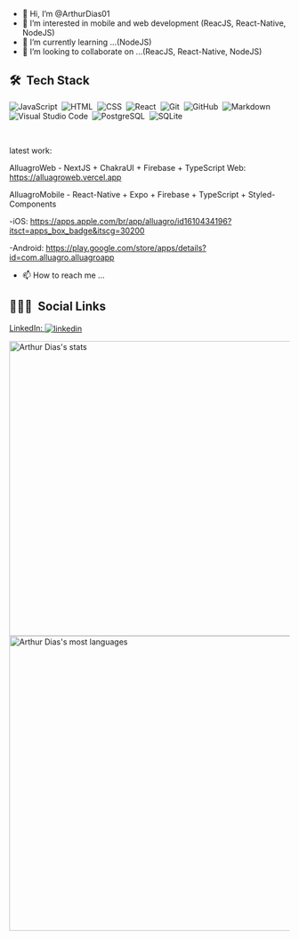 - 👋 Hi, I’m @ArthurDias01
- 👀 I’m interested in mobile and web development (ReacJS, React-Native, NodeJS)
- 🌱 I’m currently learning ...(NodeJS)
- 💞️ I’m looking to collaborate on ...(ReacJS, React-Native, NodeJS)


## 🛠 &nbsp;Tech Stack

![JavaScript](https://img.shields.io/badge/-JavaScript-05122A?style=flat&logo=javascript)&nbsp;
![HTML](https://img.shields.io/badge/-HTML-05122A?style=flat&logo=HTML5)&nbsp;
![CSS](https://img.shields.io/badge/-CSS-05122A?style=flat&logo=CSS3&logoColor=1572B6)&nbsp;
![React](https://img.shields.io/badge/-React-05122A?style=flat&logo=react)&nbsp;
![Git](https://img.shields.io/badge/-Git-05122A?style=flat&logo=git)&nbsp;
![GitHub](https://img.shields.io/badge/-GitHub-05122A?style=flat&logo=github)&nbsp;
![Markdown](https://img.shields.io/badge/-Markdown-05122A?style=flat&logo=markdown)&nbsp;
![Visual Studio Code](https://img.shields.io/badge/-Visual%20Studio%20Code-05122A?style=flat&logo=visual-studio-code&logoColor=007ACC)&nbsp;
![PostgreSQL](https://img.shields.io/badge/-PostgreSQL-05122A?style=flat&logo=postgresql)&nbsp;
![SQLite](https://img.shields.io/badge/-SQLite-05122A?style=flat&logo=sqlite)&nbsp;

<br>

latest work: 

AlluagroWeb - NextJS + ChakraUI + Firebase + TypeScript 
Web: https://alluagroweb.vercel.app

AlluagroMobile - React-Native + Expo + Firebase + TypeScript + Styled-Components

-iOS: https://apps.apple.com/br/app/alluagro/id1610434196?itsct=apps_box_badge&itscg=30200

-Android: https://play.google.com/store/apps/details?id=com.alluagro.alluagroapp

- 📫 How to reach me ...
## 👨🏽‍🦲 &nbsp;Social Links
<a href="https://www.linkedin.com/in/arthur-dias/" target="_blank">
  LinkedIn: <img align="center" src="https://img.shields.io/badge/-arthurdias-05122A?style=flat&logo=linkedin" alt="linkedin"/>
</a>


<p align="left">
<img width="530em" src="https://github-readme-stats.vercel.app/api?username=arthurdias01&show_icons=true&theme=vision-friendly-dark" alt="Arthur Dias's stats"/>
<img width="530em" src="https://github-readme-stats.vercel.app/api/top-langs/?username=arthurdias01&layout=compact&theme=vision-friendly-dark" alt="Arthur Dias's most languages"/>
</p>

<!---
ArthurDias01/ArthurDias01 is a ✨ special ✨ repository because its `README.md` (this file) appears on your GitHub profile.
You can click the Preview link to take a look at your changes.
--->
